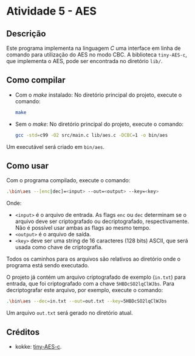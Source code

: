 # Atividade 5 - AES

## Descrição

Este programa implementa na linguagem _C_ uma interface em linha de comando para utilização do AES no modo CBC. A biblioteca `tiny-AES-c`, que implementa o AES, pode ser encontrada no diretório `lib/`.

## Como compilar

* Com o _make_ instalado:
  No diretório principal do projeto, execute o comando:
  ```bash
  make
  ```

* Sem o _make_:
  No diretório principal do projeto, execute o comando:
  ```bash
  gcc -std=c99 -O2 src/main.c lib/aes.c -DCBC=1 -o bin/aes
  ```

Um executável será criado em `bin/aes`.

## Como usar

Com o programa compilado, execute o comando:

```bash
.\bin\aes --[enc|dec]=<input> --out=<output> --key=<key>
```

Onde:
* `<input>` é o arquivo de entrada. As flags `enc` ou `dec` determinam se o arquivo deve ser criptografado ou decriptografado, respectivamente. Não é possível usar ambas as flags ao mesmo tempo.
* `<output>` é o arquivo de saída.
* `<key>` deve ser uma string de 16 caracteres (128 bits) ASCII, que será usada como chave de criptografia.

Todos os caminhos para os arquivos são relativos ao diretório onde o programa está sendo executado.

O projeto já contém um arquivo criptografado de exemplo (`in.txt`) para entrada, que foi criptografado com a chave `5HBDcSO2lqClWJbs`. Para decriptografar este arquivo, por exemplo, execute o comando:

```bash
.\bin\aes --dec=in.txt --out=out.txt --key=5HBDcSO2lqClWJbs
```

Um arquivo `out.txt` será gerado no diretório atual.

## Créditos

* kokke: [tiny-AES-c](https://github.com/kokke/tiny-AES-c).
